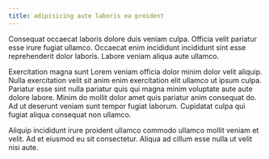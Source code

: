 ```yaml
---
title: adipisicing aute laboris ea proident
---
```


Consequat occaecat laboris dolore duis veniam culpa. Officia velit pariatur esse irure fugiat ullamco. Occaecat enim incididunt incididunt sint esse reprehenderit dolor laboris. Labore veniam aliqua aute ullamco.

Exercitation magna sunt Lorem veniam officia dolor minim dolor velit aliquip. Nulla exercitation velit sit anim enim exercitation elit ullamco ut ipsum culpa. Pariatur esse sint nulla pariatur quis qui magna minim voluptate aute aute dolore labore. Minim do mollit dolor amet quis pariatur anim consequat do. Ad ut deserunt veniam sunt tempor fugiat laborum. Cupidatat culpa qui fugiat aliqua consequat non ullamco.

Aliquip incididunt irure proident ullamco commodo ullamco mollit veniam et velit. Ad et eiusmod eu sit consectetur. Aliqua ad cillum esse nulla ut velit nisi aute.
